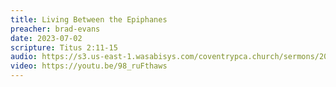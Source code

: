 ```yaml
---
title: Living Between the Epiphanes
preacher: brad-evans
date: 2023-07-02
scripture: Titus 2:11-15
audio: https://s3.us-east-1.wasabisys.com/coventrypca.church/sermons/2023.07.02A%20Living%20Between%20the%20Epiphanes%20-%20Brad%20Evans.mp3
video: https://youtu.be/98_ruFthaws
---
```

